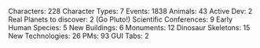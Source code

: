 Characters: 228
Character Types: 7
Events: 1838
Animals: 43
Active Dev: 2
Real Planets to discover: 2 (Go Pluto!)
Scientific Conferences: 9
Early Human Species: 5
New Buildings: 6
Monuments: 12
Dinosaur Skeletons: 15
New Technologies: 26
PMs: 93
GUI Tabs: 2
